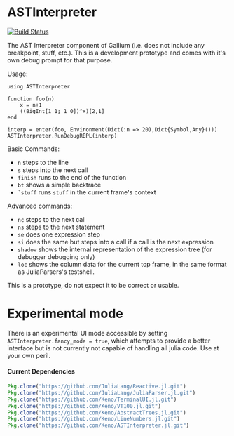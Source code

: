 # ASTInterpreter

[![Build Status](https://travis-ci.org/Keno/ASTInterpreter.jl.svg?branch=master)](https://travis-ci.org/Keno/ASTInterpreter.jl)

The AST Interpreter component of Gallium (i.e. does not include any breakpoint,
  stuff, etc.). This is a development prototype and comes with it's own debug
  prompt for that purpose.
  
Usage:
```
using ASTInterpreter

function foo(n)
    x = n+1
    ((BigInt[1 1; 1 0])^x)[2,1]
end

interp = enter(foo, Environment(Dict(:n => 20),Dict{Symbol,Any}()))
ASTInterpreter.RunDebugREPL(interp)
```
Basic Commands:
- `n` steps to the line
- `s` steps into the next call
- `finish` runs to the end of the function
- `bt` shows a simple backtrace
- ``` `stuff ``` runs `stuff` in the current frame's context

Advanced commands:
- `nc` steps to the next call
- `ns` steps to the next statement
- `se` does one expression step
- `si` does the same but steps into a call if a call is the next expression
- `shadow` shows the internal representation of the expression tree (for debugger debugging only)
- `loc` shows the column data for the current top frame, in the same format
  as JuliaParsers's testshell.


This is a prototype, do not expect it to be correct or usable.

# Experimental mode

There is an experimental UI mode accessible by setting `ASTInterpreter.fancy_mode = true`, which attempts to provide a better interface but is not currently not capable of handling all julia code. Use at your own peril.

#### Current Dependencies

```julia
Pkg.clone("https://github.com/JuliaLang/Reactive.jl.git")
Pkg.clone("https://github.com/JuliaLang/JuliaParser.jl.git")
Pkg.clone("https://github.com/Keno/TerminalUI.jl.git")
Pkg.clone("https://github.com/Keno/VT100.jl.git")
Pkg.clone("https://github.com/Keno/AbstractTrees.jl.git")
Pkg.clone("https://github.com/Keno/LineNumbers.jl.git")
Pkg.clone("https://github.com/Keno/ASTInterpreter.jl.git")
```
